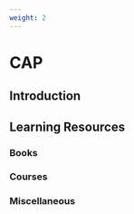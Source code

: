 ```yaml
---
weight: 2
---
```


# CAP

## Introduction



## Learning Resources



### Books

### Courses

### Miscellaneous